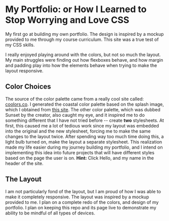 # My Portfolio: or How I Learned to Stop Worrying and Love CSS

My first go at building my own portfolio. The design is inspired by a mockup provided to me through my course curriculum. This site was a true test of my CSS skills. 

I really enjoyed playing around with the colors, but not so much the layout. My main struggles were finding out how flexboxes behave, and how margin and padding play into how the elements behave when trying to make the layout responsive. 


## Color Choices

The source of the color palette came from a really cool site called: [coolors.co](https://coolors.co/). I generated the coastal color palette based on the splash image, which I obtained from [this site](https://picsum.photos/). The other color palette, which was dubbed Sunset by the creator, also caught my eye, and it inspired me to do something different that I have not tried before -- create **two** stylesheets. At first, this caused me a lot of tedious work since my layout was embedded into the original and the new stylesheet, forcing me to make the same changes to the layout twice. After spending way too much time doing this, a light bulb turned on, make the layout a separate stylesheet. This realization made my life easier during my journey building my portfolio, and I intend on implementing this idea into future projects that will have different styles based on the page the user is on. **Hint:** Click Hello, and my name in the header of the site.

## The Layout

I am not particularly fond of the layout, but I am proud of how I was able to make it completely responsive. The layout was inspired by a mockup provided to me. I plan on a complete redo of the colors, and design of my portfolio. I plan on keeping this repo and its page live to demonstrate my ability to be mindful of all types of devices. 

